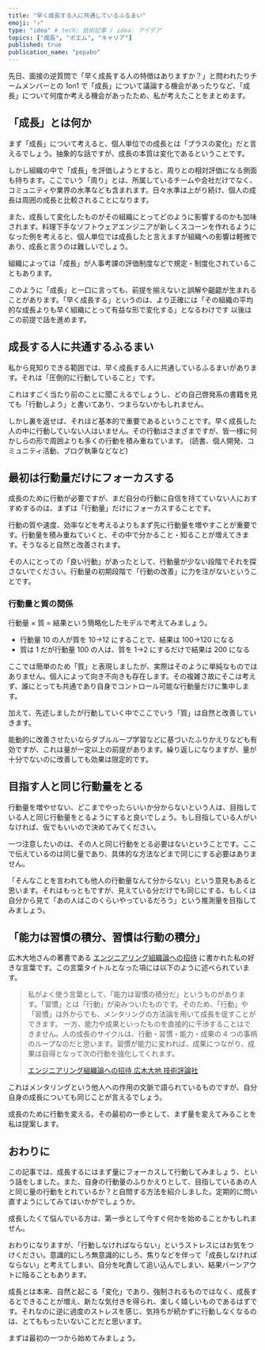 ```yaml
---
title: "早く成長する人に共通しているふるまい"
emoji: "⤴️"
type: "idea" # tech: 技術記事 / idea: アイデア
topics: ["成長", "ポエム", "キャリア"]
published: true
publication_name: "pepabo"
---
```


先日、面接の逆質問で「早く成長する人の特徴はありますか？」と問われたりチームメンバーとの 1on1 で「成長」について議論する機会があったりなど、「成長」について何度か考える機会があったため、私が考えたことをまとめます。

## 「成長」とは何か

まず「成長」について考えると、個人単位での成長とは「プラスの変化」だと言えるでしょう。抽象的な話ですが、成長の本質は変化であるということです。

しかし組織の中で「成長」を評価しようとすると、周りとの相対評価になる側面も持ちます。ここでいう「周り」とは、所属しているチームや会社だけでなく、コミュニティや業界の水準なども含まれます。日々水準は上がり続け、個人の成長は周囲の成長と比較されることになります。

また、成長して変化したものがその組織にとってどのように影響するのかも加味されます。料理下手なソフトウェアエンジニアが新しくスコーンを作れるようになった例を考えると、個人単位では成長したと言えますが組織への影響は軽微であり、成長と言うのは難しいでしょう。

組織によっては「成長」が人事考課の評価制度などで規定・制度化されていることもあります。

このように「成長」と一口に言っても、前提を揃えないと誤解や齟齬が生まれることがあります。「早く成長する」というのは、より正確には「その組織の平均的な成長よりも早く組織にとって有益な形で変化する」となるわけです
以後はこの前提で話を進めます。

## 成長する人に共通するふるまい

私から見知りできる範囲では、早く成長する人に共通しているふるまいがあります。それは「圧倒的に行動していること」です。

これはすごく当たり前のことに聞こえるでしょうし、どの自己啓発系の書籍を見ても「行動しよう」と書いてあり、つまらないかもしれません。

しかし裏を返せば、それほど基本的で重要であるということです。早く成長した人の中に行動していない人はいません。その行動はさまざまですが、皆一様に何かしらの形で周囲よりも多くの行動を積み重ねています。
(読書、個人開発、コミュニティ活動、ブログ執筆などなど)

## 最初は行動量だけにフォーカスする

成長のために行動が必要ですが、まだ自分の行動に自信を持てていない人におすすめするのは、まずは「行動量」だけにフォーカスすることです。

行動の質や速度、効率などを考えるよりもまず先に行動量を増やすことが重要です。行動量を積み重ねていくと、その中で分かること・知ることが増えてきます。そうなると自然と改善されます。

その人にとっての「良い行動」があったとして、行動量が少ない段階でそれを探さないでください。行動量の初期段階で「行動の改善」に力を注がないということです。

### 行動量と質の関係

行動量 × 質 = 結果という簡略化したモデルで考えてみましょう。

- 行動量 10 の人が質を 10→12 にすることで、結果は 100→120 になる
- 質は 1 だが行動量 100 の人は、質を 1→2 にするだけで結果は 200 になる

ここでは簡単のため「質」と表現しましたが、実際はそのように単純なものではありません。個人によって向き不向きも存在します。その複雑さ故にそこは考えず、誰にとっても共通であり自身でコントロール可能な行動量だけに集中します。

加えて、先述しましたが行動していく中でここでいう「質」は自然と改善していきます。

能動的に改善させたいならダブルループ学習などに基づいたふりかえりなども有効ですが、これは量が一定以上の前提があります。繰り返しになりますが、量が十分でないのに改善しても効果は限定的です。

## 目指す人と同じ行動量をとる

行動量を増やせない、どこまでやったらいいか分からないという人は、目指している人と同じ行動量をとるようにすると良いでしょう。もし目指している人がいなければ、仮でもいいので決めてみてください。

一つ注意したいのは、その人と同じ行動をとる必要はないということです。ここで伝えているのは同じ量であり、具体的な方法などまで同じにする必要はありません。

「そんなことを言われても他人の行動量なんて分からない」という意見もあると思います。それはもっともですが、見えている分だけでも同じにする、もしくは自分から見て「あの人はこのくらいやっているだろう」という推測量を目指してみましょう。

## 「能力は習慣の積分、習慣は行動の積分」

広木大地さんの著書である [エンジニアリング組織論への招待](https://gihyo.jp/book/2018/978-4-7741-9605-3) に書かれた私の好きな言葉です。この言葉タイトルとなった項には以下のように述べられています。

> 私がよく使う言葉として、「能力は習慣の積分だ」というものがあります。「習慣」とは「行動」が染みついたものです。そのため、「行動」や「習慣」は外からでも、メンタリングの方法論を用いて成長を促すことができます。
一方、能力や成果といったものを直接的に干渉することはできません。人の成長のサイクルは、行動・習慣・能力・成果の 4 つの事柄のループなのだと思います。習慣が能力に変われば、成果につながり、成果は自得となって次の行動を強化してくれます。
> 
> 
> [エンジニアリング組織論への招待 広木大地 技術評論社](https://gihyo.jp/book/2018/978-4-7741-9605-3)
> 

これはメンタリングという他人への作用の文脈で語られているものですが、自分自身の成長についても同じことが言えるでしょう。

成長のために行動を変える。その最初の一歩として、まず量を変えてみることを私は提案します。

## おわりに

この記事では、成長するにはまず量にフォーカスして行動してみましょう、という話をしました。また、自身の行動量のふりかえりとして、目指しているあの人と同じ量の行動をとれているか？と自問する方法を紹介しました。定期的に問い直すようにしてみてはいかがでしょうか。

成長したくて悩んでいる方は、第一歩として今すぐ何かを始めることかもしれません。

おわりになりますが、「行動しなければならない」というストレスにはお気をつけください。意識的にしろ無意識的にしろ、焦りなどを伴って「成長しなければならない」と考えてしまい、自分を叱責して追い込んでしまい、結果バーンアウトに陥ることもあります。

成長とは本来、自然と起こる「変化」であり、強制されるものではなく、成長するとできることが増え、新たな気付きを得られ、楽しく嬉しいものであるはずです。それなのに逆に過度のストレスを感じ、気持ちが続かずに行動しなくなるのは、とてももったいないことだと思います。

まずは最初の一つから始めてみましょう。
